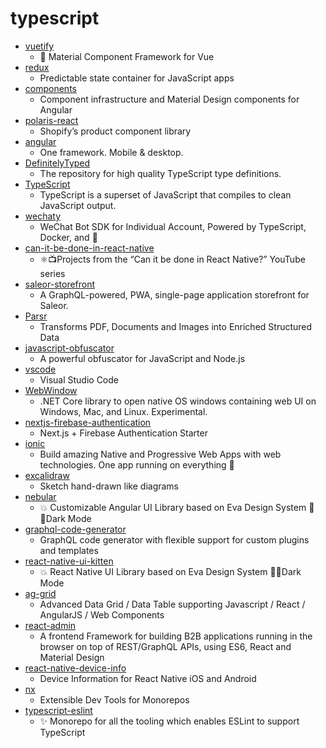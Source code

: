 # typescript
- [vuetify](https://github.com/vuetifyjs/vuetify)
  - 🐉 Material Component Framework for Vue
- [redux](https://github.com/reduxjs/redux)
  - Predictable state container for JavaScript apps
- [components](https://github.com/angular/components)
  - Component infrastructure and Material Design components for Angular
- [polaris-react](https://github.com/Shopify/polaris-react)
  - Shopify’s product component library
- [angular](https://github.com/angular/angular)
  - One framework. Mobile & desktop.
- [DefinitelyTyped](https://github.com/DefinitelyTyped/DefinitelyTyped)
  - The repository for high quality TypeScript type definitions.
- [TypeScript](https://github.com/microsoft/TypeScript)
  - TypeScript is a superset of JavaScript that compiles to clean JavaScript output.
- [wechaty](https://github.com/wechaty/wechaty)
  - WeChat Bot SDK for Individual Account, Powered by TypeScript, Docker, and 💖
- [can-it-be-done-in-react-native](https://github.com/wcandillon/can-it-be-done-in-react-native)
  - ⚛️📺Projects from the “Can it be done in React Native?” YouTube series
- [saleor-storefront](https://github.com/mirumee/saleor-storefront)
  - A GraphQL-powered, PWA, single-page application storefront for Saleor.
- [Parsr](https://github.com/axa-group/Parsr)
  - Transforms PDF, Documents and Images into Enriched Structured Data
- [javascript-obfuscator](https://github.com/javascript-obfuscator/javascript-obfuscator)
  - A powerful obfuscator for JavaScript and Node.js
- [vscode](https://github.com/microsoft/vscode)
  - Visual Studio Code
- [WebWindow](https://github.com/SteveSandersonMS/WebWindow)
  - .NET Core library to open native OS windows containing web UI on Windows, Mac, and Linux. Experimental.
- [nextjs-firebase-authentication](https://github.com/rwieruch/nextjs-firebase-authentication)
  - Next.js + Firebase Authentication Starter
- [ionic](https://github.com/ionic-team/ionic)
  - Build amazing Native and Progressive Web Apps with web technologies. One app running on everything 🎉
- [excalidraw](https://github.com/excalidraw/excalidraw)
  - Sketch hand-drawn like diagrams
- [nebular](https://github.com/akveo/nebular)
  - 💥 Customizable Angular UI Library based on Eva Design System 🌚✨Dark Mode
- [graphql-code-generator](https://github.com/dotansimha/graphql-code-generator)
  - GraphQL code generator with flexible support for custom plugins and templates
- [react-native-ui-kitten](https://github.com/akveo/react-native-ui-kitten)
  - 💥 React Native UI Library based on Eva Design System 🌚✨Dark Mode
- [ag-grid](https://github.com/ag-grid/ag-grid)
  - Advanced Data Grid / Data Table supporting Javascript / React / AngularJS / Web Components
- [react-admin](https://github.com/marmelab/react-admin)
  - A frontend Framework for building B2B applications running in the browser on top of REST/GraphQL APIs, using ES6, React and Material Design
- [react-native-device-info](https://github.com/react-native-community/react-native-device-info)
  - Device Information for React Native iOS and Android
- [nx](https://github.com/nrwl/nx)
  - Extensible Dev Tools for Monorepos
- [typescript-eslint](https://github.com/typescript-eslint/typescript-eslint)
  - ✨ Monorepo for all the tooling which enables ESLint to support TypeScript
